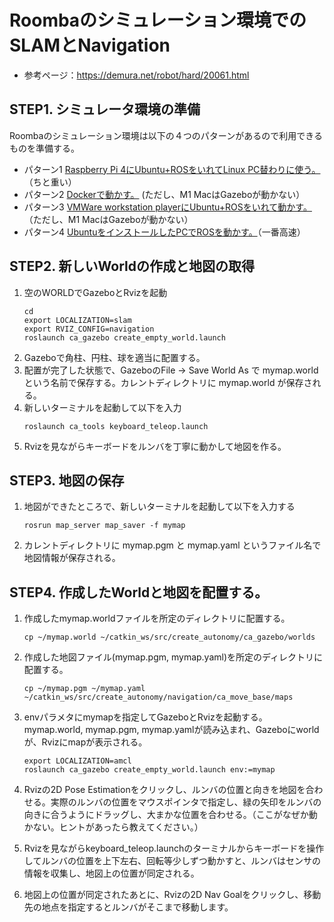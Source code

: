 # Roombaのシミュレーション環境でのSLAMとNavigation

* 参考ページ：https://demura.net/robot/hard/20061.html

## STEP1. シミュレータ環境の準備

Roombaのシミュレーション環境は以下の４つのパターンがあるので利用できるものを準備する。

* パターン1 [Raspberry Pi 4にUbuntu+ROSをいれてLinux PC替わりに使う。](../instructions/setup-gazebo-rasppi.md)（ちと重い）
* パターン2 [Dockerで動かす。](../instructions/setup-gazebo-docker.md) (ただし、M1 MacはGazeboが動かない）
* パターン3 [VMWare workstation playerにUbuntu+ROSをいれて動かす。](../instructions/setup-gazebo-vmware.md)（ただし、M1 MacはGazeboが動かない）
* パターン4 [UbuntuをインストールしたPCでROSを動かす。](../instructions/setup-gazebo-vmware.md)（一番高速） 

## STEP2. 新しいWorldの作成と地図の取得

1. 空のWORLDでGazeboとRvizを起動
    ```
    cd
    export LOCALIZATION=slam
    export RVIZ_CONFIG=navigation
    roslaunch ca_gazebo create_empty_world.launch
    ```
1. Gazeboで角柱、円柱、球を適当に配置する。
1. 配置が完了した状態で、GazeboのFile -> Save World As で mymap.world という名前で保存する。カレントディレクトリに mymap.world が保存される。
1. 新しいターミナルを起動して以下を入力
    ```
    roslaunch ca_tools keyboard_teleop.launch
    ```
1. Rvizを見ながらキーボードをルンバを丁寧に動かして地図を作る。

## STEP3. 地図の保存

1. 地図ができたところで、新しいターミナルを起動して以下を入力する
    ```
    rosrun map_server map_saver -f mymap
    ```
1. カレントディレクトリに mymap.pgm と mymap.yaml というファイル名で地図情報が保存される。

## STEP4. 作成したWorldと地図を配置する。

1. 作成したmymap.worldファイルを所定のディレクトリに配置する。

    ```
    cp ~/mymap.world ~/catkin_ws/src/create_autonomy/ca_gazebo/worlds
    ```

1. 作成した地図ファイル(mymap.pgm, mymap.yaml)を所定のディレクトリに配置する。
    ```
    cp ~/mymap.pgm ~/mymap.yaml ~/catkin_ws/src/create_autonomy/navigation/ca_move_base/maps
    ```

1. envパラメタにmymapを指定してGazeboとRvizを起動する。mymap.world, mymap.pgm, mymap.yamlが読み込まれ、Gazeboにworldが、Rvizにmapが表示される。
    ```
    export LOCALIZATION=amcl
    roslaunch ca_gazebo create_empty_world.launch env:=mymap
    ```
1. Rvizの2D Pose Estimationをクリックし、ルンバの位置と向きを地図を合わせる。実際のルンバの位置をマウスポインタで指定し、緑の矢印をルンバの向きに合うようにドラッグし、大まかな位置を合わせる。（ここがなぜか動かない。ヒントがあったら教えてください。）

1. Rvizを見ながらkeyboard_teleop.launchのターミナルからキーボードを操作してルンバの位置を上下左右、回転等少しずつ動かすと、ルンバはセンサの情報を収集し、地図上の位置が同定される。

1. 地図上の位置が同定されたあとに、Rvizの2D Nav Goalをクリックし、移動先の地点を指定するとルンバがそこまで移動します。





